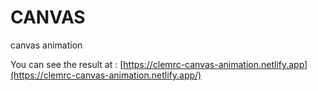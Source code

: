 # CANVAS

canvas animation

You can see the result at : [https://clemrc-canvas-animation.netlify.app](https://clemrc-canvas-animation.netlify.app/)

